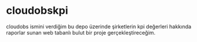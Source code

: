 # cloudobskpi
cloudobs ismini verdiğim bu depo üzerinde şirketlerin kpi değerleri hakkında raporlar sunan web tabanlı bulut bir proje gerçekleştireceğim.
